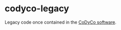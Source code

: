# codyco-legacy
Legacy code once contained in the [CoDyCo software](https://github.com/robotology/codyco-superbuild).
